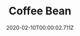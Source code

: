 ---
templateKey: blog-post
title: Coffee Bean
type: seed
description: Plant in spring or summer to grow a coffee plant. Place five beans in a keg to make coffee.
featuredpost: false
date: 2020-02-10T00:00:02.711Z
featuredimage: /img/Coffee_Bean.png
sellPrice: 15
tags: 
  - Spring
  -  Summer
  -  seed
---
